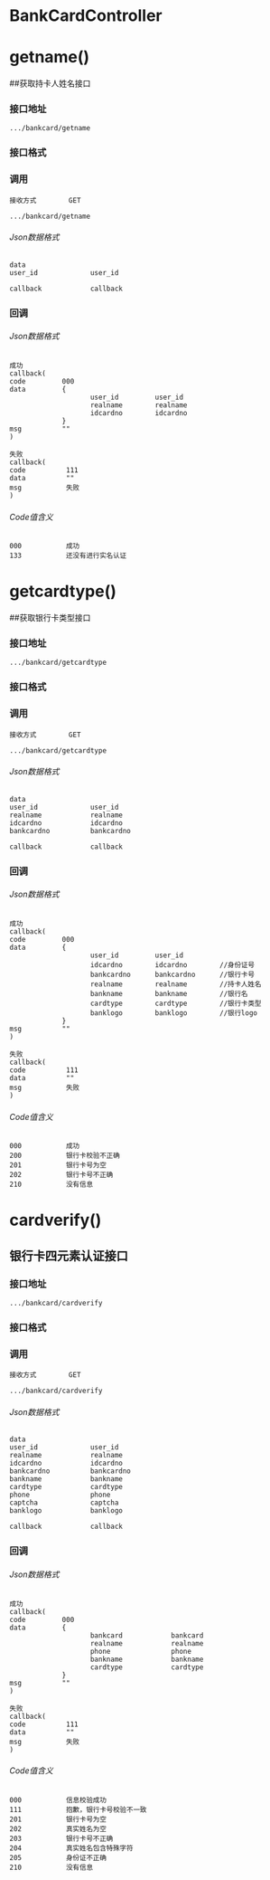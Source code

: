 # BankCardController #
# getname() #
##获取持卡人姓名接口


### 接口地址


```
.../bankcard/getname
```

### 接口格式

### 调用

```
接收方式        GET
```

```
.../bankcard/getname
```

###### Json数据格式
```
data
user_id             user_id        

callback            callback
```

### 回调
###### Json数据格式

```
成功
callback(
code         000
data         {
                    user_id         user_id
                    realname        realname
                    idcardno        idcardno
             }
msg          ""
)
```

```
失败
callback(
code          111
data          ""
msg           失败
)
```

###### Code值含义

```
000           成功
133           还没有进行实名认证

```
# getcardtype() #
##获取银行卡类型接口


### 接口地址


```
.../bankcard/getcardtype
```

### 接口格式

### 调用

```
接收方式        GET
```

```
.../bankcard/getcardtype
```

###### Json数据格式
```
data
user_id             user_id   
realname            realname
idcardno            idcardno
bankcardno          bankcardno

callback            callback
```

### 回调
###### Json数据格式

```
成功
callback(
code         000
data         {
                    user_id         user_id
                    idcardno        idcardno        //身份证号
                    bankcardno      bankcardno      //银行卡号
                    realname        realname        //持卡人姓名
                    bankname        bankname        //银行名
                    cardtype        cardtype        //银行卡类型
                    banklogo        banklogo        //银行logo
             }
msg          ""
)
```

```
失败
callback(
code          111
data          ""
msg           失败
)
```

###### Code值含义

```
000           成功
200           银行卡校验不正确
201           银行卡号为空
202           银行卡号不正确
210           没有信息

```
# cardverify() #
## 银行卡四元素认证接口


### 接口地址


```
.../bankcard/cardverify
```

### 接口格式

### 调用

```
接收方式        GET
```

```
.../bankcard/cardverify
```

###### Json数据格式
```
data
user_id             user_id        
realname            realname
idcardno            idcardno
bankcardno          bankcardno
bankname            bankname
cardtype            cardtype
phone               phone
captcha             captcha
banklogo            banklogo

callback            callback
```

### 回调
###### Json数据格式

```
成功
callback(
code         000
data         {
                    bankcard            bankcard
                    realname            realname
                    phone               phone
                    bankname            bankname
                    cardtype            cardtype
             }
msg          ""
)
```

```
失败
callback(
code          111
data          ""
msg           失败
)
```

###### Code值含义

```
000           信息校验成功
111           抱歉，银行卡号校验不一致
201           银行卡号为空
202           真实姓名为空
203           银行卡号不正确
204           真实姓名包含特殊字符
205           身份证不正确
210           没有信息

```
